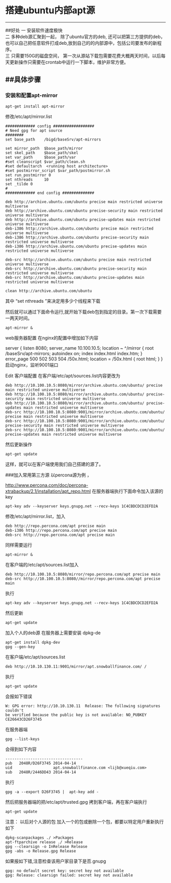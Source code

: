 # 搭建ubuntu内部apt源

-------------

##好处
一 安装软件速度极快<br> 
二 多种deb源汇聚到一起， 除了ubuntu官方的deb, 还可以把第三方提供的deb，也可以自己把任意软件打成deb,放到自己的的内部源中，包括公司要发布的新程序。 <br>
三 只需要150G的磁盘空间， 第一次从源站下载包需要花费大概两天时间，以后每天更新操作只需要在crontab中运行一下脚本，维护非常方便。<br>


##具体步骤
-------------
### 安装和配置apt-mirror

```
apt-get install apt-mirror
```
修改/etc/apt/mirror.list

```
############# config ##################
# Need gpg for apt source
########
set base_path    /bigd/baseSrv/apt-mirrors

set mirror_path  $base_path/mirror
set skel_path    $base_path/skel
set var_path     $base_path/var
#set cleanscript $var_path/clean.sh
#set defaultarch  <running host architecture>
#set postmirror_script $var_path/postmirror.sh
set run_postmirror 0
set nthreads     10
set _tilde 0
#
############# end config ##############

deb http://archive.ubuntu.com/ubuntu precise main restricted universe multiverse
deb http://archive.ubuntu.com/ubuntu precise-security main restricted universe multiverse
deb http://archive.ubuntu.com/ubuntu precise-updates main restricted universe multiverse
deb-i386 http://archive.ubuntu.com/ubuntu precise main restricted universe multiverse
deb-i386 http://archive.ubuntu.com/ubuntu precise-security main restricted universe multiverse
deb-i386 http://archive.ubuntu.com/ubuntu precise-updates main restricted universe multiverse

deb-src http://archive.ubuntu.com/ubuntu precise main restricted universe multiverse
deb-src http://archive.ubuntu.com/ubuntu precise-security main restricted universe multiverse
deb-src http://archive.ubuntu.com/ubuntu precise-updates main restricted universe multiverse

clean http://archive.ubuntu.com/ubuntu
```
其中 “set nthreads ”来决定用多少个线程来下载

然后就可以通过下面命令运行,就开始下载deb包到指定的目录。第一次下载需要一两天时间。

```
apt-mirror &
```

web服务器配置
在nginx的配置中增加如下内容

server {
        listen       8080;
        server_name 10.100.10.5;
        location ~ ^/mirror {
            root   /baseSrv/apt-mirrors;
            autoindex on;
            index  index.html index.htm;
        }
        error_page   500 502 503 504  /50x.html;
        location = /50x.html {
            root   html;
        }
    }
启动nginx，监听9001端口

Edit
客户端配置
在客户端/etc/apt/sources.list内容更改为

```
deb http://10.100.10.5:8080/mirror/archive.ubuntu.com/ubuntu/ precise main restricted universe multiverse
deb http://10.100.10.5:8080/mirror/archive.ubuntu.com/ubuntu/ precise-security main restricted universe multiverse
deb http://10.100.10.5:8080/mirror/archive.ubuntu.com/ubuntu/ precise-updates main restricted universe multiverse
deb-src http://10.100.10.5:8080:9001/mirror/archive.ubuntu.com/ubuntu/ precise main restricted universe multiverse
deb-src http://10.100.10.5:8080:9001/mirror/archive.ubuntu.com/ubuntu/ precise-security main restricted universe multiverse
deb-src http://10.100.10.5:8080:9001/mirror/archive.ubuntu.com/ubuntu/ precise-updates main restricted universe multiverse
```

然后更新操作

```
apt-get update
```
这样，就可以在客户端使用我们自己搭建的源了。


###加入常用第三方源
以percona源为例 ， 

http://www.percona.com/doc/percona-xtrabackup/2.1/installation/apt_repo.html
在服务器端执行下面命令加入该源的key 

```
apt-key adv --keyserver keys.gnupg.net --recv-keys 1C4CBDCDCD2EFD2A 
```
修改/etc/apt/mirror.list，加入

```
deb http://repo.percona.com/apt precise main
deb-i386 http://repo.percona.com/apt precise main
deb-src http://repo.percona.com/apt precise main
```
同样需要运行

```
apt-mirror &
```
在客户端的/etc/apt/sources.list加入

```
deb http://10.100.10.5:8080/mirror/repo.percona.com/apt precise main
deb-src http://10.100.10.5:8080//mirror/repo.percona.com/apt precise main
```
执行

```
apt-key adv --keyserver keys.gnupg.net --recv-keys 1C4CBDCDCD2EFD2A
```
然后更新

```
apt-get update
```

加入个人的deb源
在服务器上需要安装 dpkg-de

```
apt-get install dpkg-dev  
gpg --gen-key 
```
在客户端/etc/apt/sources.list

```
deb http://10.10.130.11:9001/mirror/apt.snowballfinance.com/ /
```
执行

```
apt-get update
```
会报如下错误

```
W: GPG error: http://10.10.130.11  Release: The following signatures couldn't
be verified because the public key is not available: NO_PUBKEY
CE26643CD26F3745
```
在服务器端

```
gpg --list-keys
```

会得到如下内容

```
----------------------------------
pub   2048R/D26F3745 2014-04-14
uid                  apt.snowballfinance.com <lijb@xueqiu.com>
sub   2048R/2446DD43 2014-04-14
```

执行

```
gpg -a --export D26F3745 |  apt-key add -  
```
然后把服务器端的把/etc/apt/trusted.gpg 拷到客户端，再在客户端执行

```
apt-get update
```
注意：
以后对个人源的包 加入一个的包或删除一个包，都要以特定用户重新执行如下

```
dpkg-scanpackages ./ >Packages
apt-ftparchive release ./ >Release
gpg --clearsign -o InRelease Release
gpg -abs -o Release.gpg Release
```
如果报如下错,注意检查该用户家目录下是否.gnupg

```
gpg: no default secret key: secret key not available
gpg: Release: clearsign failed: secret key not available
```